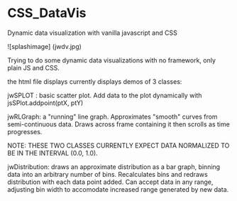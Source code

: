 # CSS_DataVis
Dynamic data visualization with vanilla javascript and CSS

![splashimage] (jwdv.jpg)

Trying to do some dynamic data visualizations with no framework, only plain JS and CSS. 

the html file displays currently displays demos of 3 classes:

jwSPLOT : basic scatter plot. Add data to the plot dynamically with jsSPlot.addpoint(ptX, ptY)

jwRLGraph: a "running" line graph. Approximates "smooth" curves from semi-continuous data. Draws across frame containing it then scrolls as time progresses. 

NOTE: THESE TWO CLASSES CURRENTLY EXPECT DATA NORMALIZED TO BE IN THE INTERVAL (0.0, 1.0). 

jwDistribution: draws an approximate distribution as a bar graph, binning data into an arbitrary number of bins. Recalculates bins and redraws distribution with each data point added. Can accept data in any range, adjusting bin width to accomodate increased range generated by new data. 
